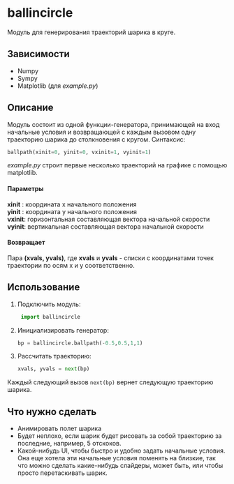 # ballincircle
Модуль для генерирования траекторий шарика в круге.

## Зависимости

* Numpy
* Sympy
* Matplotlib (для _example.py_)

## Описание

Модуль состоит из одной функции-генератора, принимающей на вход начальные условия и возвращающей с каждым вызовом одну траекторию шарика до столкновения с кругом. Синтаксис:
```python
ballpath(xinit=0, yinit=0, vxinit=1, vyinit=1)
```
_example.py_ строит первые несколько траекторий на графике с помощью matplotlib.

#### Параметры
__xinit__ : координата x начального положения  
__yinit__ : координата y начального положения  
__vxinit__: горизонтальная составляющая вектора начальной скорости  
__vyinit__: вертикальная составляющая вектора начальной скорости

#### Возвращает
Пара __(xvals, yvals)__, где __xvals__ и __yvals__ - списки с координатами точек траектории по осям х и у соответственно.



## Использование

1. Подключить модуль:
   ```python
    import ballincircle
   ```

2. Инициализировать генератор:
   ```python
   bp = ballincircle.ballpath(-0.5,0.5,1,1)
    ```
   
3. Рассчитать траекторию:
   ```python
   xvals, yvals = next(bp)
   ```

Каждый следующий вызов `next(bp)` вернет следующую траекторию шарика.

## Что нужно сделать

* Анимировать полет шарика
* Будет неплохо, если шарик будет рисовать за собой траекторию за последние, например, 5 отскоков. 
* Какой-нибудь UI, чтобы быстро и удобно задать начальные условия. Она еще хотела эти начальные условия поменять на близкие, так что можно сделать какие-нибудь слайдеры, может быть, или чтобы просто перетаскивать шарик.